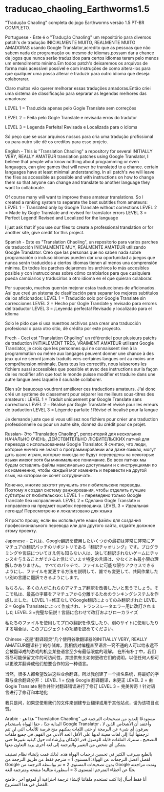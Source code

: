 # traducao_chaoling_Earthworms1.5
"Tradução Chaoling" completa  do jogo Earthworms versão 1.5 PT-BR COMPLETO.

Portuguese - Este é o "Tradução Chaoling" um repositório para diversos patch's de tradução INICIALMENTE MUITO, REALMENTE MUITO AMADORAS usando Google Translator,acredito que as pessoas que não sabem nada de programação ou mesmo de idiomas,possam dar a chance de jogos que nunca serão traduzidos para certos idiomas terem pelo menos um entendimento minimo.Em todos patch's deixaremos os arquivos de forma mais acessível possível e com instruções de como altera-los para que qualquer uma possa alterar e traduzir para outro idioma que deseja colaborarar.

Claro muitos vão querer melhorar essas traduções amadoras.Então criei uma sistema de classificação para seprarar as legendas melhores das amadoras:

LEVEL 1 = Traduzida apenas pelo Gogle Translate sem correções

LEVEL 2 = Feita pelo Gogle Translate e revisada erros do tradutor

LEVEL 3 = Legenda Perfeita! Revisada e Localizada para o idioma


Só peço que se usar arquivos nossos para cria uma tradução profissional ou para outro site dê os creditos para esse projeto.

English - This is "Translation Chaoling" a repository for several INITIALLY VERY, REALLY AMATEUR translation patches using Google Translator, I believe that people who know nothing about programming or even languages, can give games that will never be translated to a chance. certain languages have at least minimal understanding.
In all patch's we will leave the files as accessible as possible and with instructions on how to change them so that anyone can change and translate to another language they want to collaborate.

Of course many will want to improve these amateur translations. So I created a ranking system to separate the best subtitles from amateurs:
LEVEL 1 = Translated only by Google Translate without corrections
LEVEL 2 = Made by Gogle Translate and revised for translator errors
LEVEL 3 = Perfect Legend! Revised and Localized for the language

I just ask that if you use our files to create a professional translation or for another site, give credit for this project. 

Spanish - Este es "Translation Chaoling", un repositorio para varios parches de traducción INICIALMENTE MUY, REALMENTE AMATEUR utilizando Google Translator. Creo que las personas que no saben nada sobre programación o incluso idiomas pueden dar una oportunidad a juegos que nunca serán traducidos a ciertos idiomas tienen al menos una comprensión mínima.
En todos los parches dejaremos los archivos lo más accesibles posible y con instrucciones sobre cómo cambiarlos para que cualquiera pueda cambiarlos y traducirlos a otro idioma en el que quieran colaborar.

Por supuesto, muchos querrán mejorar estas traducciones de aficionados. Así que creé un sistema de clasificación para separar los mejores subtítulos de los aficionados:
LEVEL 1 = Traducido solo por Google Translate sin correcciones
LEVEL 2 = Hecho por Gogle Translate y revisado para errores del traductor
LEVEL 3 = ¡Leyenda perfecta! Revisado y localizado para el idioma

Solo le pido que si usa nuestros archivos para crear una traducción profesional o para otro sitio, dé crédito por este proyecto.

Frech - Ceci est "Translation Chaoling" un référentiel pour plusieurs patchs de traduction INITIALEMENT TRÈS, VRAIMENT AMATEUR utilisant Google Translator, je crois que les personnes qui ne connaissent rien à la programmation ou même aux langages peuvent donner une chance à des jeux qui ne seront jamais traduits vers certaines langues ont au moins une compréhension minimale.
Dans tous les correctifs, nous laisserons les fichiers aussi accessibles que possible et avec des instructions sur la façon de les modifier afin que tout le monde puisse modifier et traduire dans une autre langue avec laquelle il souhaite collaborer.

Bien sûr beaucoup voudront améliorer ces traductions amateurs. J'ai donc créé un système de classement pour séparer les meilleurs sous-titres des amateurs :
LEVEL 1 = Traduit uniquement par Google Translate sans corrections
LEVEL 2 = Réalisé par Gogle Translate et révisé pour les erreurs de traduction
LEVEL 3 = Légende parfaite ! Révisé et localisé pour la langue

Je demande juste que si vous utilisez nos fichiers pour créer une traduction professionnelle ou pour un autre site, donnez du crédit pour ce projet. 

Russian- Это "Translation Chaoling", репозиторий для нескольких НАЧАЛЬНО ОЧЕНЬ, ДЕЙСТВИТЕЛЬНО ЛЮБИТЕЛЬСКИХ патчей для перевода с использованием Google Translator. Я считаю, что люди, которые ничего не знают о программировании или даже языках, могут дать шанс играм, которые никогда не будут переведены на некоторые языки имеют хотя бы минимальное понимание.
Во всех патчах мы будем оставлять файлы максимально доступными и с инструкциями по их изменению, чтобы каждый мог изменить и перевести на другой язык, на котором он хочет сотрудничать.

Конечно, многие захотят улучшить эти любительские переводы. Поэтому я создал систему ранжирования, чтобы отделить лучшие субтитры от любительских:
LEVEL 1 = переведено только Google Translate без исправлений.
LEVEL 2 = Сделано Gogle Translate и исправлено на предмет ошибок переводчика.
LEVEL 3 = Идеальная легенда! Пересмотрено и локализовано для языка

Я просто прошу, если вы используете наши файлы для создания профессионального перевода или для другого сайта, отдайте должное этому проекту.

Japonese - これは、Google翻訳を使用したいくつかの最初は非常に非常にアマチュアの翻訳パッチのリポジトリである「翻訳チャオリング」です。プログラミングや言語についてさえ何も知らない人は、決して翻訳されないゲームにチャンスを与えることができると信じています特定の言語は、少なくとも最小限の理解しかありません。
すべてのパッチで、ファイルに可能な限りアクセスできるようにし、ファイルを変更する方法を説明して、誰でも変更して、共同作業したい別の言語に翻訳できるようにします。

もちろん、多くの人がこれらのアマチュア翻訳を改善したいと思うでしょう。そこで私は、最高の字幕をアマチュアから分離するためのランキングシステムを作成しました。
LEVEL 1 =修正なしでGoogle翻訳によってのみ翻訳された
LEVEL 2 = Gogle Translateによって作成され、トランスレータエラー用に改訂されました
LEVEL 3 =完璧な伝説！言語に合わせて改訂およびローカライズ

私たちのファイルを使用してプロの翻訳を作成したり、別のサイトに使用したりする場合は、このプロジェクトの功績を認めてください。

Chinese -这是“翻译超灵”几个使用谷歌翻译器的INITIALLY VERY, REALLY AMATEUR翻译补丁的存储库，我相信对编程甚至语言一窍不通的人可以给永远不会被翻译成的游戏的机会某些语言至少有最低限度的理解。
在所有补丁中，我们将尽可能保留文件的可访问性，并提供有关如何更改它们的说明，以便任何人都可以更改并翻译成他们想要合作的另一种语言。

当然，很多人都希望改进这些业余翻译。所以我创建了一个排名系统，将最好的字幕与业余翻译分开：
LEVEL 1 = 仅由 Google 翻译翻译，未更正
LEVEL 2 = 由 Gogle Translate 制作并针对翻译错误进行了修订
LEVEL 3 = 完美传奇！针对语言进行了修订和本地化

我只是问，如果您使用我们的文件来创建专业翻译或用于其他站点，请为该项目点赞。

Arabic - هذا هو "Translation Chaoling" مستودعًا للعديد من تصحيحات الترجمة في البداية جدًا ، حقا الهواة باستخدام Google Translator ، وأعتقد أن الأشخاص الذين لا يعرفون أي شيء عن البرمجة أو حتى اللغات يمكنهم منح فرصة للألعاب التي لن تتم ترجمتها أبدًا إلى لغات معينة لديها على الأقل الحد الأدنى من الفهم.
في جميع ملفات التصحيح ، سنترك الملفات قابلة للوصول قدر الإمكان وبإرشادات حول كيفية تغييرها حتى يتمكن أي شخص من التغيير والترجمة إلى لغة أخرى يريد التعاون معها.

بالطبع سيرغب الكثير في تحسين ترجمات الهواة هذه. لذلك قمت بإنشاء نظام تصنيف لفصل أفضل الترجمات عن الهواة:
المستوى 1 = مترجم فقط عن طريق الترجمة من Google بدون تصحيحات
المستوى 2 = تم بواسطة الترجمة من Google وتمت مراجعته بحثًا عن أخطاء المترجم
المستوى 3 = أسطورة مثالية! منقحة ومترجمة للغة

أنا فقط أسأل إذا كنت تستخدم ملفاتنا لإنشاء ترجمة احترافية أو لموقع آخر ، فامنح الفضل في هذا المشروع.
